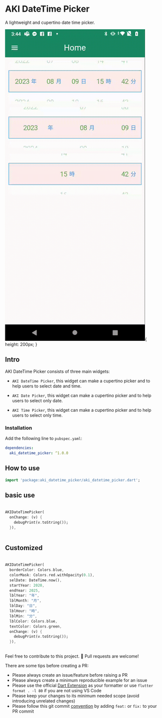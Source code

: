 # AKI DateTime Picker

A lightweight and cupertino date time picker.

![Screen Shot](https://raw.githubusercontent.com/AKI-YU/file/main/screenshots/device-2023-08-09-154508.gif){ height: 200px; }


## Intro

AKI DateTime Picker consists of three main widgets:

- `AKI DateTime Picker`, this widget can make a cupertino picker and to help users to select date and time.

- `AKI Date Picker`, this widget can make a cupertino picker and to help users to select only date.

- `AKI Time Picker`, this widget can make a cupertino picker and to help users to select only time.

### Installation

Add the following line to `pubspec.yaml`:

```yaml
dependencies:
  aki_datetime_picker: ^1.0.0
```


## How to use

```dart
import 'package:aki_datetime_picker/aki_datetime_picker.dart';
```

## basic use

```dart

AKIDateTimePicker(
  onChange: (v) {
    debugPrint(v.toString());
  }),
                    
```

## Customized


```dart

AKIDateTimePicker(
  borderColor: Colors.blue,
  colorMask: Colors.red.withOpacity(0.1),
  selDate: DateTime.now(),
  startYear: 2020,
  endYear: 2025,
  lblYear: "年",
  lblMonth: "月",
  lblDay: "日",
  lblHour: "時",
  lblMin: "分",
  lblColor: Colors.blue,
  textColor: Colors.green,
  onChange: (v) {
    debugPrint(v.toString());
  }),
                    
```

Feel free to contribute to this project. 🍺 Pull requests are welcome!

There are some tips before creating a PR:

- Please always create an issue/feature before raising a PR
- Please always create a minimum reproducible example for an issue
- Please use the official [Dart Extension](https://marketplace.visualstudio.com/items?itemName=Dart-Code.dart-code) as your formatter or use `flutter format . -l 80` if you are not using VS Code
- Please keep your changes to its minimum needed scope (avoid introducing unrelated changes)
- Please follow this git commit [convention](https://www.conventionalcommits.org/en/v1.0.0-beta.2/) by adding `feat:` or `fix:` to your PR commit